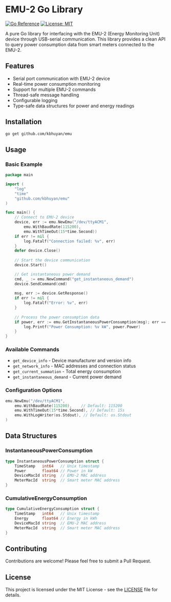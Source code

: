 # EMU-2 Go Library

[![Go Reference](https://pkg.go.dev/badge/github.com/kbhuyan/emu.svg)](https://pkg.go.dev/github.com/kbhuyan/emu)
[![License: MIT](https://img.shields.io/badge/License-MIT-yellow.svg)](https://opensource.org/licenses/MIT)

A pure Go library for interfacing with the EMU-2 (Energy Monitoring Unit) device through USB-serial communication. This library provides a clean API to query power consumption data from smart meters connected to the EMU-2.

## Features

- Serial port communication with EMU-2 device
- Real-time power consumption monitoring
- Support for multiple EMU-2 commands
- Thread-safe message handling
- Configurable logging
- Type-safe data structures for power and energy readings

## Installation

```bash
go get github.com/kbhuyan/emu
```

## Usage

### Basic Example

```go
package main

import (
    "log"
    "time"
    "github.com/kbhuyan/emu"
)

func main() {
    // Connect to EMU-2 device
    device, err := emu.NewEmu("/dev/ttyACM1",
        emu.WithBaudRate(115200),
        emu.WithTimeOut(15*time.Second))
    if err != nil {
        log.Fatalf("Connection failed: %v", err)
    }
    defer device.Close()
    
    // Start the device communication
    device.Start()

    // Get instantaneous power demand
    cmd, _ := emu.NewCommand("get_instantaneous_demand")
    device.SendCommand(cmd)
    
    msg, err := device.GetResponse()
    if err != nil {
        log.Fatalf("Error: %v", err)
    }
    
    // Process the power consumption data
    if power, err := emu.GetInstantaneousPowerConsumption(msg); err == nil {
        log.Printf("Power Consumption: %v kW", power.Power)
    }
}
```

### Available Commands

- `get_device_info` - Device manufacturer and version info
- `get_network_info` - MAC addresses and connection status
- `get_current_summation` - Total energy consumption
- `get_instantaneous_demand` - Current power demand

### Configuration Options

```go
emu.NewEmu("/dev/ttyACM1",
    emu.WithBaudRate(115200),    // Default: 115200
    emu.WithTimeOut(15*time.Second), // Default: 15s
    emu.WithLogWriter(os.Stdout), // Default: os.Stdout
)
```

## Data Structures

### InstantaneousPowerConsumption
```go
type InstantaneousPowerConsumption struct {
    TimeStamp   int64   // Unix timestamp
    Power       float64 // Power in kW
    DeviceMacId string  // EMU-2 MAC address
    MeterMacId  string  // Smart meter MAC address
}
```

### CumulativeEnergyConsumption
```go
type CumulativeEnergyConsumption struct {
    TimeStamp   int64   // Unix timestamp
    Energy      float64 // Energy in kWh
    DeviceMacId string  // EMU-2 MAC address
    MeterMacId  string  // Smart meter MAC address
}
```

## Contributing

Contributions are welcome! Please feel free to submit a Pull Request.

## License

This project is licensed under the MIT License - see the [LICENSE](LICENSE) file for details.
